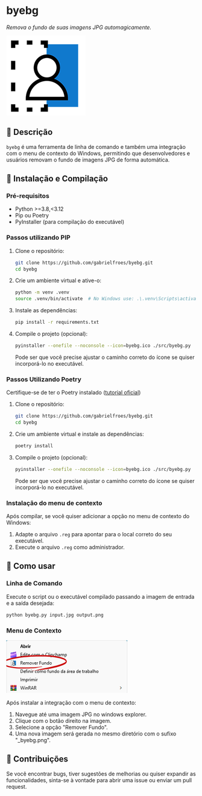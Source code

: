 # byebg

_Remova o fundo de suas imagens JPG automagicamente._

![Ícone byebg](/docs/byebg.png)

## 📌 Descrição

`byebg` é uma ferramenta de linha de comando e também uma integração com o menu de contexto do Windows, permitindo que desenvolvedores e usuários removam o fundo de imagens JPG de forma automática.

## 🚀 Instalação e Compilação

### Pré-requisitos

- Python >=3.8,<3.12
- Pip ou Poetry
- PyInstaller (para compilação do executável)

### Passos utilizando PIP

1. Clone o repositório:

   ```bash
   git clone https://github.com/gabrielfroes/byebg.git
   cd byebg
   ```

2. Crie um ambiente virtual e ative-o:

   ```bash
   python -m venv .venv
   source .venv/bin/activate  # No Windows use: .\.venv\Scripts\activate
   ```

3. Instale as dependências:

   ```bash
   pip install -r requirements.txt
   ```

4. Compile o projeto (opcional):
   ```bash
   pyinstaller --onefile --noconsole --icon=byebg.ico ./src/byebg.py
   ```
   Pode ser que você precise ajustar o caminho correto do ícone se quiser incorporá-lo no executável.

### Passos Utilizando Poetry

Certifique-se de ter o Poetry instalado ([tutorial oficial](https://python-poetry.org/docs/))

1. Clone o repositório:

   ```bash
   git clone https://github.com/gabrielfroes/byebg.git
   cd byebg
   ```

2. Crie um ambiente virtual e instale as dependências:

   ```bash
   poetry install
   ```

3. Compile o projeto (opcional):
   ```bash
   pyinstaller --onefile --noconsole --icon=byebg.ico ./src/byebg.py
   ```
   Pode ser que você precise ajustar o caminho correto do ícone se quiser incorporá-lo no executável.


### Instalação do menu de contexto

Após compilar, se você quiser adicionar a opção no menu de contexto do Windows:

1. Adapte o arquivo `.reg` para apontar para o local correto do seu executável.
2. Execute o arquivo `.reg` como administrador.

## 🎯 Como usar

### Linha de Comando

Execute o script ou o executável compilado passando a imagem de entrada e a saída desejada:

```bash
python byebg.py input.jpg output.png
```

### Menu de Contexto

![Ícone byebg](/docs/menu-contexto-byebg.png)

Após instalar a integração com o menu de contexto:

1. Navegue até uma imagem JPG no windows explorer.
2. Clique com o botão direito na imagem.
3. Selecione a opção "Remover Fundo".
4. Uma nova imagem será gerada no mesmo diretório com o sufixo "\_byebg.png".

## 🤖 Contribuições

Se você encontrar bugs, tiver sugestões de melhorias ou quiser expandir as funcionalidades, sinta-se à vontade para abrir uma issue ou enviar um pull request.
